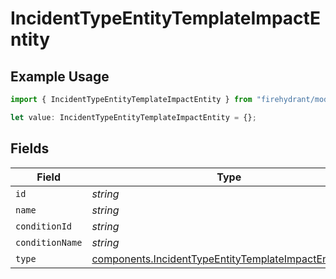 # IncidentTypeEntityTemplateImpactEntity

## Example Usage

```typescript
import { IncidentTypeEntityTemplateImpactEntity } from "firehydrant/models/components";

let value: IncidentTypeEntityTemplateImpactEntity = {};
```

## Fields

| Field                                                                                                                          | Type                                                                                                                           | Required                                                                                                                       | Description                                                                                                                    |
| ------------------------------------------------------------------------------------------------------------------------------ | ------------------------------------------------------------------------------------------------------------------------------ | ------------------------------------------------------------------------------------------------------------------------------ | ------------------------------------------------------------------------------------------------------------------------------ |
| `id`                                                                                                                           | *string*                                                                                                                       | :heavy_minus_sign:                                                                                                             | N/A                                                                                                                            |
| `name`                                                                                                                         | *string*                                                                                                                       | :heavy_minus_sign:                                                                                                             | N/A                                                                                                                            |
| `conditionId`                                                                                                                  | *string*                                                                                                                       | :heavy_minus_sign:                                                                                                             | N/A                                                                                                                            |
| `conditionName`                                                                                                                | *string*                                                                                                                       | :heavy_minus_sign:                                                                                                             | N/A                                                                                                                            |
| `type`                                                                                                                         | [components.IncidentTypeEntityTemplateImpactEntityType](../../models/components/incidenttypeentitytemplateimpactentitytype.md) | :heavy_minus_sign:                                                                                                             | N/A                                                                                                                            |